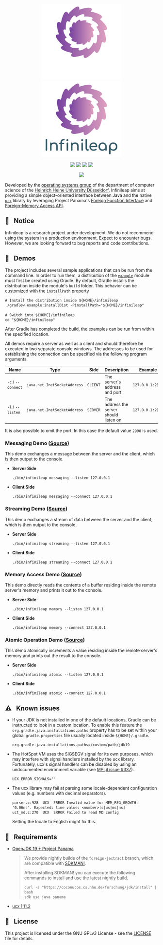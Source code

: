 <p align="center">
  <img src="logo-dark.svg#gh-dark-mode-only" height=250>
  <img src="logo-light.svg#gh-light-mode-only" height=250>
</p>

<p align="center">
  <a href="https://travis-ci.com/github/hhu-bsinfo/infinileap"><img src="https://www.travis-ci.com/hhu-bsinfo/infinileap.svg?branch=master"></a>
  <a href="https://openjdk.java.net/projects/jdk/19/"><img src="https://img.shields.io/badge/java-19-blue.svg"></a>
  <a href="https://github.com/openucx/ucx/tree/v1.11.2"><img src="https://img.shields.io/badge/ucx-1.11.2-red.svg"></a>
  <a href="https://github.com/hhu-bsinfo/infinileap/blob/master/LICENSE"><img src="https://img.shields.io/badge/license-GPLv3-orange.svg"></a>
  
</p>

<p align="center">
  <a href="https://www.ej-technologies.com/products/jprofiler/overview.html"><img src="https://www.ej-technologies.com/images/product_banners/jprofiler_large.png"></a>
</p>

Developed by the [operating systems group](https://www.cs.hhu.de/en/research-groups/operating-systems.html) of the department of computer science of the [Heinrich Heine University Düsseldorf](https://www.hhu.de), Infinileap aims at providing a simple object-oriented interface between Java and the native [`ucx`](https://github.com/openucx/ucx) library by leveraging Project Panama's [Foreign Function Interface](https://openjdk.java.net/jeps/191) and [Foreign-Memory Access API](https://openjdk.java.net/jeps/370).

## :construction: &nbsp; Notice

Infinileap is a research project under development. We do not recommend using the system in a production environment. Expect to encounter bugs. However, we are looking forward to bug reports and code contributions.

## :rocket: &nbsp; Demos

The project includes several sample applications that can be run from the command line.
In order to run them, a distribution of the [`example`](./example) module must first be created using Gradle.
By default, Gradle installs the distribution inside the module's `build` folder. This behavior can be customized
with the `installPath` property

``` 
# Install the distribution inside ${HOME}/infinileap
./gradlew example:installDist -PinstallPath="${HOME}/infinileap"

# Switch into ${HOME}/infinileap
cd "${HOME}/infinileap"
```

After Gradle has completed the build, the examples can be run from within the specified location.

All demos require a server as well as a client and should therefore be executed in two separate console windows.
The addresses to be used for establishing the connection can be specified via the following program arguments.

| Name               | Type                         | Side     | Description                             | Example          |
|--------------------|------------------------------|----------|-----------------------------------------|------------------|
| `-c` / `--connect` | `java.net.InetSocketAddress` | `CLIENT` | The server's address and port           | `127.0.0.1:2998` |
| `-l` / `--listen`  | `java.net.InetSocketAddress` | `SERVER` | The address the server should listen on | `127.0.0.1:2998` |

It is also possible to omit the port. In this case the default value `2998` is used.

### Messaging Demo ([Source](./example/src/main/java/de/hhu/bsinfo/infinileap/example/demo/Messaging.java))

This demo exchanges a message between the server and the client, which is then output to the console.

* **Server Side**

  ```console
  ./bin/infinileap messaging --listen 127.0.0.1
  ```

* **Client Side**

  ```console
  ./bin/infinileap messaging --connect 127.0.0.1
  ```

### Streaming Demo ([Source](./example/src/main/java/de/hhu/bsinfo/infinileap/example/demo/Streaming.java))

This demo exchanges a stream of data between the server and the client, which is then output to the console.

* **Server Side**

  ```console
  ./bin/infinileap streaming --listen 127.0.0.1
  ```

* **Client Side**

  ```console
  ./bin/infinileap streaming --connect 127.0.0.1
  ```

### Memory Access Demo ([Source](./example/src/main/java/de/hhu/bsinfo/infinileap/example/demo/Memory.java))

This demo directly reads the contents of a buffer residing inside the remote server's memory and prints it out to the console.

* **Server Side**

  ```console
  ./bin/infinileap memory --listen 127.0.0.1
  ```

* **Client Side**

  ```console
  ./bin/infinileap memory --connect 127.0.0.1
  ```

### Atomic Operation Demo ([Source](./example/src/main/java/de/hhu/bsinfo/infinileap/example/demo/Atomic.java))

This demo atomically increments a value residing inside the remote server's memory and prints out the result to the console.

* **Server Side**

  ```console
  ./bin/infinileap atomic --listen 127.0.0.1
  ```

* **Client Side**

  ```console
  ./bin/infinileap atomic --connect 127.0.0.1
  ```

## :warning: &nbsp; Known issues

  - If your JDK is not installed in one of the default locations, Gradle can be instructed to look in a custom location. To enable this feature the `org.gradle.java.installations.paths` property has to be set within your global `gradle.properties` file usually located inside `${HOME}/.gradle`.
    
    ```
    org.gradle.java.installations.paths=/custom/path/jdk19
    ```
    
  - The HotSpot VM uses the SIGSEGV signal for its own purposes, which may interfere with signal handlers installed by the ucx library. Fortunately, ucx's signal handlers can be disabled by using an undocumented environment variable (see [MPI.jl issue #337](https://github.com/JuliaParallel/MPI.jl/issues/337#issuecomment-578377458)).

    ```
    UCX_ERROR_SIGNALS=""
    ```
    
  - The ucx library may fail at parsing some locale-dependent configuration values (e.g. numbers with decimal separators).

    ```
    parser.c:928  UCX  ERROR Invalid value for MEM_REG_GROWTH: '0.06ns'. Expected: time value: <number>[s|us|ms|ns]
    uct_md.c:270  UCX  ERROR Failed to read MD config
    ```

    Setting the locale to English might fix this.

## :wrench: &nbsp; Requirements

  * [OpenJDK 19 + Project Panama](https://github.com/openjdk/panama-foreign/tree/foreign-jextract)
      
    > We provide nightly builds of the `foreign-jextract` branch, which are compatible with [SDKMAN!](https://sdkman.io).
    > 
    > After installing SDKMAN! you can execute the following commands to install and use the latest nightly build.
    > 
    > 
    > ```
    > curl -s "https://coconucos.cs.hhu.de/forschung/jdk/install" | bash
    > sdk use java panama
    > ```
    
  * [ucx 1.11.2](https://github.com/openucx/ucx/releases/tag/v1.11.2)
  
## :scroll: &nbsp; License

This project is licensed under the GNU GPLv3 License - see the [LICENSE](LICENSE) file for details.
